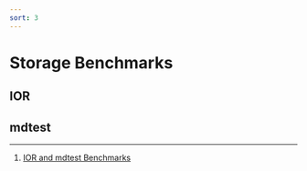 ```yaml
---
sort: 3
---
```


# Storage Benchmarks

## IOR

## mdtest

---
1. [IOR and mdtest Benchmarks](https://github.com/hpc/ior)

